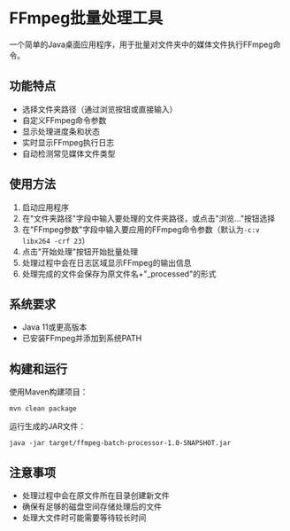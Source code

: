# FFmpeg批量处理工具

一个简单的Java桌面应用程序，用于批量对文件夹中的媒体文件执行FFmpeg命令。

## 功能特点

- 选择文件夹路径（通过浏览按钮或直接输入）
- 自定义FFmpeg命令参数
- 显示处理进度条和状态
- 实时显示FFmpeg执行日志
- 自动检测常见媒体文件类型

## 使用方法

1. 启动应用程序
2. 在"文件夹路径"字段中输入要处理的文件夹路径，或点击"浏览..."按钮选择
3. 在"FFmpeg参数"字段中输入要应用的FFmpeg命令参数（默认为`-c:v libx264 -crf 23`）
4. 点击"开始处理"按钮开始批量处理
5. 处理过程中会在日志区域显示FFmpeg的输出信息
6. 处理完成的文件会保存为原文件名+"_processed"的形式

## 系统要求

- Java 11或更高版本
- 已安装FFmpeg并添加到系统PATH

## 构建和运行

使用Maven构建项目：

```
mvn clean package
```

运行生成的JAR文件：

```
java -jar target/ffmpeg-batch-processor-1.0-SNAPSHOT.jar
```

## 注意事项

- 处理过程中会在原文件所在目录创建新文件
- 确保有足够的磁盘空间存储处理后的文件
- 处理大文件时可能需要等待较长时间 